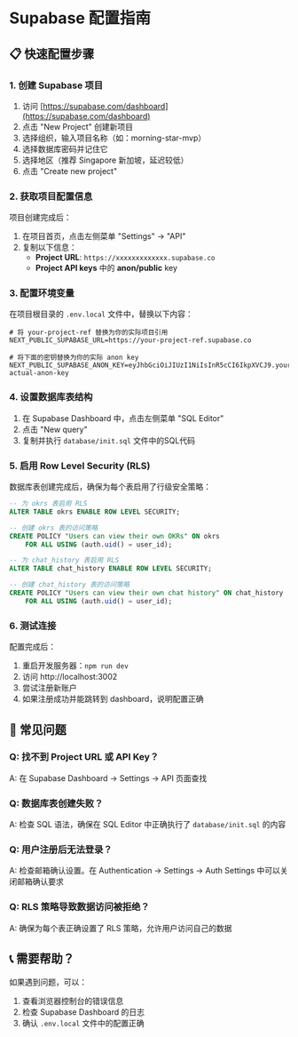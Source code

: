 # Supabase 配置指南

## 📋 快速配置步骤

### 1. 创建 Supabase 项目
1. 访问 [https://supabase.com/dashboard](https://supabase.com/dashboard)
2. 点击 "New Project" 创建新项目
3. 选择组织，输入项目名称（如：morning-star-mvp）
4. 选择数据库密码并记住它
5. 选择地区（推荐 Singapore 新加坡，延迟较低）
6. 点击 "Create new project"

### 2. 获取项目配置信息
项目创建完成后：
1. 在项目首页，点击左侧菜单 "Settings" → "API"
2. 复制以下信息：
   - **Project URL**: `https://xxxxxxxxxxxxx.supabase.co`
   - **Project API keys** 中的 **anon/public** key

### 3. 配置环境变量
在项目根目录的 `.env.local` 文件中，替换以下内容：

```env
# 将 your-project-ref 替换为你的实际项目引用
NEXT_PUBLIC_SUPABASE_URL=https://your-project-ref.supabase.co

# 将下面的密钥替换为你的实际 anon key
NEXT_PUBLIC_SUPABASE_ANON_KEY=eyJhbGciOiJIUzI1NiIsInR5cCI6IkpXVCJ9.your-actual-anon-key
```

### 4. 设置数据库表结构
1. 在 Supabase Dashboard 中，点击左侧菜单 "SQL Editor"
2. 点击 "New query"
3. 复制并执行 `database/init.sql` 文件中的SQL代码

### 5. 启用 Row Level Security (RLS)
数据库表创建完成后，确保为每个表启用了行级安全策略：

```sql
-- 为 okrs 表启用 RLS
ALTER TABLE okrs ENABLE ROW LEVEL SECURITY;

-- 创建 okrs 表的访问策略
CREATE POLICY "Users can view their own OKRs" ON okrs
    FOR ALL USING (auth.uid() = user_id);

-- 为 chat_history 表启用 RLS
ALTER TABLE chat_history ENABLE ROW LEVEL SECURITY;

-- 创建 chat_history 表的访问策略  
CREATE POLICY "Users can view their own chat history" ON chat_history
    FOR ALL USING (auth.uid() = user_id);
```

### 6. 测试连接
配置完成后：
1. 重启开发服务器：`npm run dev`
2. 访问 http://localhost:3002
3. 尝试注册新账户
4. 如果注册成功并能跳转到 dashboard，说明配置正确

## 🔧 常见问题

### Q: 找不到 Project URL 或 API Key？
A: 在 Supabase Dashboard → Settings → API 页面查找

### Q: 数据库表创建失败？
A: 检查 SQL 语法，确保在 SQL Editor 中正确执行了 `database/init.sql` 的内容

### Q: 用户注册后无法登录？
A: 检查邮箱确认设置。在 Authentication → Settings → Auth Settings 中可以关闭邮箱确认要求

### Q: RLS 策略导致数据访问被拒绝？
A: 确保为每个表正确设置了 RLS 策略，允许用户访问自己的数据

## 📞 需要帮助？
如果遇到问题，可以：
1. 查看浏览器控制台的错误信息
2. 检查 Supabase Dashboard 的日志
3. 确认 `.env.local` 文件中的配置正确